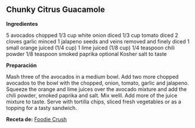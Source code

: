 ## Chunky Citrus Guacamole

**Ingredientes**

5 avocados chopped
1/3 cup white onion diced
1/3 cup tomato diced
2 cloves garlic minced
1 jalapeno seeds and veins removed and finely diced
1 small orange juiced (1/4 cup)
1 lime juiced (1/8 cup)
1/4 teaspoon chili powder
1/8 teaspoon smoked paprika optional
Kosher salt to taste

**Preparación**

Mash three of the avocados in a medium bowl. Add two more chopped avocados to the bowl with the chopped, onion, tomato, garlic and jalapeno. Squeeze the orange and lime juices over the avocado mixture and add the chili powder, smoked paprika and salt. Mix welll. Add more of the juice mixture to taste. Serve with tortilla chips, sliced fresh vegetables or as a topping for a tasty sandwich.

**Receta de:** [Foodie Crush](https://www.foodiecrush.com/craving-chunky-citrus-guacamole/)
